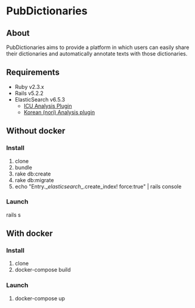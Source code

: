# PubDictionaries

## About
PubDictionaries aims to provide a platform in which users can easily share their dictionaries and automatically annotate texts with those dictionaries.

## Requirements
* Ruby v2.3.x
* Rails v5.2.2
* ElasticSearch v6.5.3
  * [ICU Analysis Plugin](https://www.elastic.co/guide/en/elasticsearch/plugins/6.5/analysis-icu.html)
  * [Korean (nori) Analysis plugin](https://www.elastic.co/guide/en/elasticsearch/plugins/6.5/analysis-nori.html)

## Without docker

### Install
1. clone
1. bundle
1. rake db:create
1. rake db:migrate
1. echo "Entry.\__elasticsearch__.create_index!  force:true" | rails console

### Launch
rails s

## With docker

### Install
1. clone
1. docker-compose build

### Launch
1. docker-compose up

